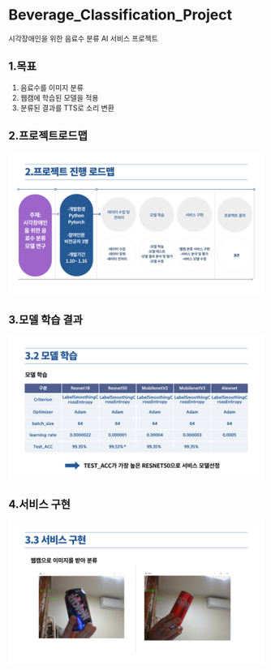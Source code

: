 # Beverage_Classification_Project
시각장애인을 위한 음료수 분류 AI 서비스 프로젝트

1.목표
-------------
1. 음료수를 이미지 분류
2. 웹캠에 학습된 모델을 적용
3. 분류된 결과를 TTS로 소리 변환

2.프로젝트로드맵
-------------
![로드맵](README/PPT/005.png)

3.모델 학습 결과
-------------
![모델학습](README/PPT/011.png)

4.서비스 구현
-------------
![모델학습](README/PPT/014.png)
